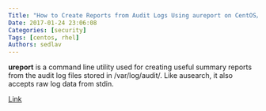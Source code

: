 ```yaml
---
Title: "How to Create Reports from Audit Logs Using aureport on CentOS/RHEL"
Date: 2017-01-24 23:06:08
Categories: [security]
Tags: [centos, rhel]
Authors: sedlav
---
```


**ureport** is a command line utility used for creating useful summary reports from the audit log files stored in /var/log/audit/. Like ausearch, it also accepts raw log data from stdin.

[Link](https://www.tecmint.com/create-reports-from-audit-logs-using-aureport-on-centos-rhel/)
